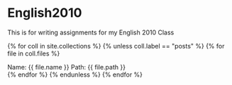 # English2010
This is for writing assignments for my English 2010 Class

{% for coll in site.collections %}
{% unless coll.label == "posts" %}
{% for file in coll.files %}
<div>
  Name: {{ file.name }}
  Path: {{ file.path }}
</div>
{% endfor %}
{% endunless %}
{% endfor %}
